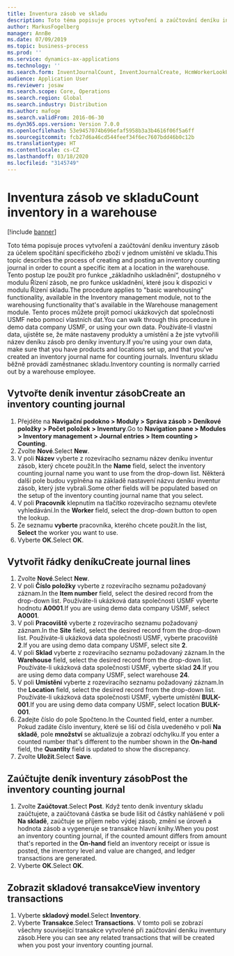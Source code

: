 ```yaml
---
title: Inventura zásob ve skladu
description: Toto téma popisuje proces vytvoření a zaúčtování deníku inventury zásob za účelem spočítání specifického zboží v jednom umístění ve skladu.
author: MarkusFogelberg
manager: AnnBe
ms.date: 07/09/2019
ms.topic: business-process
ms.prod: ''
ms.service: dynamics-ax-applications
ms.technology: ''
ms.search.form: InventJournalCount, InventJournalCreate, HcmWorkerLookUp, InventItemIdLookupSimple, InventLocationIdLookup, WMSLocationIdLookup, InventTrans
audience: Application User
ms.reviewer: josaw
ms.search.scope: Core, Operations
ms.search.region: Global
ms.search.industry: Distribution
ms.author: mafoge
ms.search.validFrom: 2016-06-30
ms.dyn365.ops.version: Version 7.0.0
ms.openlocfilehash: 53e9457074b696efaf5958b3a3b4616f06f5a6ff
ms.sourcegitcommit: fcb27d6a46cd544feef34f6ec7607bdd46b0c12b
ms.translationtype: HT
ms.contentlocale: cs-CZ
ms.lasthandoff: 03/18/2020
ms.locfileid: "3145749"
---
```

# <a name="count-inventory-in-a-warehouse"></a><span data-ttu-id="c9cbe-103">Inventura zásob ve skladu</span><span class="sxs-lookup"><span data-stu-id="c9cbe-103">Count inventory in a warehouse</span></span>

[!include [banner](../../includes/banner.md)]

<span data-ttu-id="c9cbe-104">Toto téma popisuje proces vytvoření a zaúčtování deníku inventury zásob za účelem spočítání specifického zboží v jednom umístění ve skladu.</span><span class="sxs-lookup"><span data-stu-id="c9cbe-104">This topic describes the process of creating and posting an inventory counting journal in order to count a specific item at a location in the warehouse.</span></span> <span data-ttu-id="c9cbe-105">Tento postup lze použít pro funkce „základního uskladnění“, dostupného v modulu Řízení zásob, ne pro funkce uskladnění, které jsou k dispozici v modulu Řízení skladu.</span><span class="sxs-lookup"><span data-stu-id="c9cbe-105">The procedure applies to "basic warehousing" functionality, available in the Inventory management module, not to the warehousing functionality that's available in the Warehouse management module.</span></span> <span data-ttu-id="c9cbe-106">Tento proces můžete projít pomocí ukázkových dat společnosti USMF nebo pomocí vlastních dat.</span><span class="sxs-lookup"><span data-stu-id="c9cbe-106">You can walk through this procedure in demo data company USMF, or using your own data.</span></span> <span data-ttu-id="c9cbe-107">Používáte-li vlastní data, ujistěte se, že máte nastaveny produkty a umístění a že jste vytvořili název deníku zásob pro deníky inventury.</span><span class="sxs-lookup"><span data-stu-id="c9cbe-107">If you're using your own data, make sure that you have products and locations set up, and that you've created an inventory journal name for counting journals.</span></span> <span data-ttu-id="c9cbe-108">Inventuru skladu běžně provádí zaměstnanec skladu.</span><span class="sxs-lookup"><span data-stu-id="c9cbe-108">Inventory counting is normally carried out by a warehouse employee.</span></span>


## <a name="create-an-inventory-counting-journal"></a><span data-ttu-id="c9cbe-109">Vytvořte deník inventur zásob</span><span class="sxs-lookup"><span data-stu-id="c9cbe-109">Create an inventory counting journal</span></span>
1. <span data-ttu-id="c9cbe-110">Přejděte na **Navigační podokno > Moduly > Správa zásob > Deníkové položky > Počet položek > Inventury**.</span><span class="sxs-lookup"><span data-stu-id="c9cbe-110">Go to **Navigation pane > Modules > Inventory management > Journal entries > Item counting > Counting**.</span></span>
2. <span data-ttu-id="c9cbe-111">Zvolte **Nové**.</span><span class="sxs-lookup"><span data-stu-id="c9cbe-111">Select **New**.</span></span>
3. <span data-ttu-id="c9cbe-112">V poli **Název** vyberte z rozevíracího seznamu název deníku inventur zásob, který chcete použít.</span><span class="sxs-lookup"><span data-stu-id="c9cbe-112">In the **Name** field, select the inventory counting journal name you want to use from the drop-down list.</span></span> <span data-ttu-id="c9cbe-113">Některá další pole budou vyplněna na základě nastavení názvu deníku inventur zásob, který jste vybrali.</span><span class="sxs-lookup"><span data-stu-id="c9cbe-113">Some other fields will be populated based on the setup of the inventory counting journal name that you select.</span></span>  
4. <span data-ttu-id="c9cbe-114">V poli **Pracovník** klepnutím na tlačítko rozevíracího seznamu otevřete vyhledávání.</span><span class="sxs-lookup"><span data-stu-id="c9cbe-114">In the **Worker** field, select the drop-down button to open the lookup.</span></span>
5. <span data-ttu-id="c9cbe-115">Ze seznamu **vyberte** pracovníka, kterého chcete použít.</span><span class="sxs-lookup"><span data-stu-id="c9cbe-115">In the list, **Select** the worker you want to use.</span></span>
6. <span data-ttu-id="c9cbe-116">Vyberte **OK**.</span><span class="sxs-lookup"><span data-stu-id="c9cbe-116">Select **OK**.</span></span>

## <a name="create-journal-lines"></a><span data-ttu-id="c9cbe-117">Vytvořit řádky deníku</span><span class="sxs-lookup"><span data-stu-id="c9cbe-117">Create journal lines</span></span>
1. <span data-ttu-id="c9cbe-118">Zvolte **Nové**.</span><span class="sxs-lookup"><span data-stu-id="c9cbe-118">Select **New**.</span></span>
2. <span data-ttu-id="c9cbe-119">V poli **Číslo položky** vyberte z rozevíracího seznamu požadovaný záznam.</span><span class="sxs-lookup"><span data-stu-id="c9cbe-119">In the **Item number** field, select the desired record from the drop-down list.</span></span> <span data-ttu-id="c9cbe-120">Používáte-li ukázková data společnosti USMF vyberte hodnotu **A0001**.</span><span class="sxs-lookup"><span data-stu-id="c9cbe-120">If you are using demo data company USMF, select **A0001**.</span></span>  
3. <span data-ttu-id="c9cbe-121">V poli **Pracoviště** vyberte z rozevíracího seznamu požadovaný záznam.</span><span class="sxs-lookup"><span data-stu-id="c9cbe-121">In the **Site** field, select the desired record from the drop-down list.</span></span> <span data-ttu-id="c9cbe-122">Používáte-li ukázková data společnosti USMF, vyberte pracoviště **2**.</span><span class="sxs-lookup"><span data-stu-id="c9cbe-122">If you are using demo data company USMF, select site **2**.</span></span>
4. <span data-ttu-id="c9cbe-123">V poli **Sklad** vyberte z rozevíracího seznamu požadovaný záznam.</span><span class="sxs-lookup"><span data-stu-id="c9cbe-123">In the **Warehouse** field, select the desired record from the drop-down list.</span></span> <span data-ttu-id="c9cbe-124">Používáte-li ukázková data společnosti USMF, vyberte sklad **24**.</span><span class="sxs-lookup"><span data-stu-id="c9cbe-124">If you are using demo data company USMF, select warehouse **24**.</span></span>  
5. <span data-ttu-id="c9cbe-125">V poli **Umístění** vyberte z rozevíracího seznamu požadovaný záznam.</span><span class="sxs-lookup"><span data-stu-id="c9cbe-125">In the **Location** field, select the desired record from the drop-down list.</span></span> <span data-ttu-id="c9cbe-126">Používáte-li ukázková data společnosti USMF, vyberte umístění **BULK-001**.</span><span class="sxs-lookup"><span data-stu-id="c9cbe-126">If you are using demo data company USMF, select location **BULK-001**.</span></span>  
6. <span data-ttu-id="c9cbe-127">Zadejte číslo do pole Spočteno.</span><span class="sxs-lookup"><span data-stu-id="c9cbe-127">In the Counted field, enter a number.</span></span> <span data-ttu-id="c9cbe-128">Pokud zadáte číslo inventury, které se liší od čísla uvedeného v poli **Na skladě**, pole **množství** se aktualizuje a zobrazí odchylku.</span><span class="sxs-lookup"><span data-stu-id="c9cbe-128">If you enter a counted number that's different to the number shown in the **On-hand** field, the **Quantity** field is updated to show the discrepancy.</span></span>  
7. <span data-ttu-id="c9cbe-129">Zvolte **Uložit**.</span><span class="sxs-lookup"><span data-stu-id="c9cbe-129">Select **Save**.</span></span>

## <a name="post-the-inventory-counting-journal"></a><span data-ttu-id="c9cbe-130">Zaúčtujte deník inventury zásob</span><span class="sxs-lookup"><span data-stu-id="c9cbe-130">Post the inventory counting journal</span></span>
1. <span data-ttu-id="c9cbe-131">Zvolte **Zaúčtovat**.</span><span class="sxs-lookup"><span data-stu-id="c9cbe-131">Select **Post**.</span></span> <span data-ttu-id="c9cbe-132">Když tento deník inventury skladu zaúčtujete, a zaúčtovaná částka se bude lišit od částky nahlášené v poli **Na skladě**, zaúčtuje se příjem nebo výdej zásob, změní se úroveň a hodnota zásob a vygeneruje se transakce hlavní knihy.</span><span class="sxs-lookup"><span data-stu-id="c9cbe-132">When you post an inventory counting journal, if the counted amount differs from amount that's reported in the **On-hand** field an inventory receipt or issue is posted, the inventory level and value are changed, and ledger transactions are generated.</span></span>
2. <span data-ttu-id="c9cbe-133">Vyberte **OK**.</span><span class="sxs-lookup"><span data-stu-id="c9cbe-133">Select **OK**.</span></span>

## <a name="view-inventory-transactions"></a><span data-ttu-id="c9cbe-134">Zobrazit skladové transakce</span><span class="sxs-lookup"><span data-stu-id="c9cbe-134">View inventory transactions</span></span>
1. <span data-ttu-id="c9cbe-135">Vyberte **skladový model**.</span><span class="sxs-lookup"><span data-stu-id="c9cbe-135">Select **Inventory**.</span></span>
2. <span data-ttu-id="c9cbe-136">Vyberte **Transakce**.</span><span class="sxs-lookup"><span data-stu-id="c9cbe-136">Select **Transactions**.</span></span> <span data-ttu-id="c9cbe-137">V tomto poli se zobrazí všechny související transakce vytvořené při zaúčtování deníku inventury zásob.</span><span class="sxs-lookup"><span data-stu-id="c9cbe-137">Here you can see any related transactions that will be created when you post your inventory counting journal.</span></span>   

